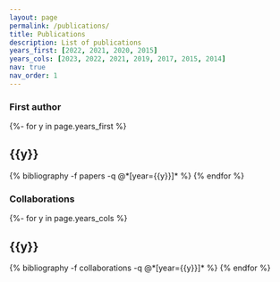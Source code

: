 ```yaml
---
layout: page
permalink: /publications/
title: Publications
description: List of publications
years_first: [2022, 2021, 2020, 2015]
years_cols: [2023, 2022, 2021, 2019, 2017, 2015, 2014]
nav: true
nav_order: 1
---
```

<!-- _pages/publications.md -->
<div class="publications">

<h3> First author </h3>

{%- for y in page.years_first %}
  <h2 class="year">{{y}}</h2>
  {% bibliography -f papers -q @*[year={{y}}]* %}
{% endfor %}

<h3> Collaborations </h3>

{%- for y in page.years_cols %}
  <h2 class="year">{{y}}</h2>
  {% bibliography -f collaborations -q @*[year={{y}}]* %}
{% endfor %}

</div>
